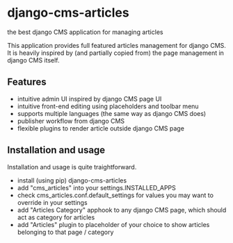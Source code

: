 # django-cms-articles
the best django CMS application for managing articles

This application provides full featured articles management for django CMS.
It is heavily inspired by (and partially copied from) the page management in django CMS itself.

## Features

 * intuitive admin UI inspired by django CMS page UI
 * intuitive front-end editing using placeholders and toolbar menu
 * supports multiple languages (the same way as django CMS does)
 * publisher workflow from django CMS
 * flexible plugins to render article outside django CMS page

## Installation and usage

Installation and usage is quite traightforward.
 * install (using pip) django-cms-articles
 * add "cms_articles" into your settings.INSTALLED_APPS
 * check cms_articles.conf.default_settings for values you may want to override in your settings
 * add "Articles Category" apphook to any django CMS page, which should act as category for articles
 * add "Articles" plugin to placeholder of your choice to show articles belonging to that page / category

